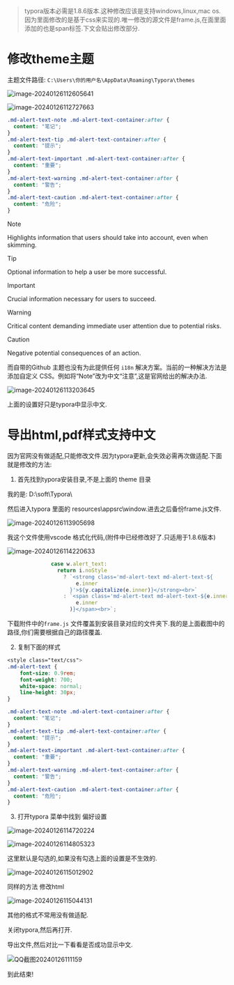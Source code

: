 > typora版本必需是1.8.6版本.这种修改应该是支持windows,linux,mac os.因为里面修改的是基于css来实现的.唯一修改的源文件是frame.js,在面里面添加的也是span标签.下文会贴出修改部分.



# 修改theme主题





主题文件路径: `C:\Users\你的用户名\AppData\Roaming\Typora\themes`

![image-20240126112605641](.多样式修改.assets/image-20240126112605641.png)

![image-20240126112727663](.多样式修改.assets/image-20240126112727663.png)

```css
.md-alert-text-note .md-alert-text-container:after {
  content: "笔记";
}
.md-alert-text-tip .md-alert-text-container:after {
  content: "提示";
}
.md-alert-text-important .md-alert-text-container:after {
  content: "重要";
}
.md-alert-text-warning .md-alert-text-container:after {
  content: "警告";
}
.md-alert-text-caution .md-alert-text-container:after {
  content: "危险";
}
```

> [!NOTE]  
> Highlights information that users should take into account, even when skimming.

> [!TIP]
> Optional information to help a user be more successful.

> [!IMPORTANT]  
> Crucial information necessary for users to succeed.

> [!WARNING]  
> Critical content demanding immediate user attention due to potential risks.

> [!CAUTION]
> Negative potential consequences of an action.





而自带的Github 主题也没有为此提供任何 `i18n` 解决方案。当前的一种解决方法是添加自定义 CSS。例如将“Note”改为中文“注意”,这是官网给出的解决办法.

![image-20240126113203645](.多样式修改.assets/image-20240126113203645.png)

上面的设置好只是typora中显示中文.





# 导出html,pdf样式支持中文





因为官网没有做适配,只能修改文件.因为typora更新,会失效必需再次做适配.下面就是修改的方法:

1. 首先找到typora安装目录,不是上面的 theme 目录

我的是: D:\soft\Typora\

然后进入typora 里面的 resources\appsrc\window.进去之后备份frame.js文件.

![image-20240126113905698](.多样式修改.assets/image-20240126113905698.png)

我这个文件使用vscode 格式化代码,(附件中已经修改好了.只适用于1.8.6版本)

![image-20240126114220633](.多样式修改.assets/image-20240126114220633.png)

```js
              case w.alert_text:
                return i.noStyle
                  ? `<strong class='md-alert-text md-alert-text-${
                      e.inner
                    }'>${y.capitalize(e.inner)}</strong><br>`
                  : `<span class='md-alert-text md-alert-text-${e.inner}'><span class='md-alert-text-container'>${F(
                      e.inner
                    )}</span><br>`;
```

下载附件中的`frame.js` 文件覆盖到安装目录对应的文件夹下.我的是上面截图中的路径,你们需要根据自己的路径覆盖.

2. 复制下面的样式

```css
<style class="text/css">
.md-alert-text {
    font-size: 0.9rem;
    font-weight: 700;
    white-space: normal;
    line-height: 30px;
}

.md-alert-text-note .md-alert-text-container:after {
  content: "笔记";
}
.md-alert-text-tip .md-alert-text-container:after {
  content: "提示";
}
.md-alert-text-important .md-alert-text-container:after {
  content: "重要";
}
.md-alert-text-warning .md-alert-text-container:after {
  content: "警告";
}
.md-alert-text-caution .md-alert-text-container:after {
  content: "危险";
}
```

3. 打开typora 菜单中找到 偏好设置

![image-20240126114720224](.多样式修改.assets/image-20240126114720224.png)

![image-20240126114805323](.多样式修改.assets/image-20240126114805323.png)

这里默认是勾选的,如果没有勾选上面的设置是不生效的.

![image-20240126115012902](.多样式修改.assets/image-20240126115012902.png)

同样的方法 修改html

![image-20240126115044131](.多样式修改.assets/image-20240126115044131.png)

其他的格式不常用没有做适配.

关闭typora,然后再打开.

导出文件,然后对比一下看看是否成功显示中文.

![QQ截图20240126111159](.多样式修改.assets/QQ截图20240126111159.png)



到此结束!







